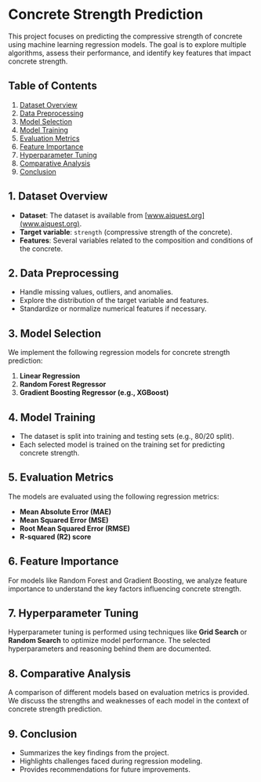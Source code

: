 

# Concrete Strength Prediction

This project focuses on predicting the compressive strength of concrete using machine learning regression models. The goal is to explore multiple algorithms, assess their performance, and identify key features that impact concrete strength.

## Table of Contents
1. [Dataset Overview](#dataset-overview)
2. [Data Preprocessing](#data-preprocessing)
3. [Model Selection](#model-selection)
4. [Model Training](#model-training)
5. [Evaluation Metrics](#evaluation-metrics)
6. [Feature Importance](#feature-importance)
7. [Hyperparameter Tuning](#hyperparameter-tuning)
8. [Comparative Analysis](#comparative-analysis)
9. [Conclusion](#conclusion)

## 1. Dataset Overview
- **Dataset**: The dataset is available from [www.aiquest.org](www.aiquest.org).
- **Target variable**: `strength` (compressive strength of the concrete).
- **Features**: Several variables related to the composition and conditions of the concrete.

## 2. Data Preprocessing
- Handle missing values, outliers, and anomalies.
- Explore the distribution of the target variable and features.
- Standardize or normalize numerical features if necessary.

## 3. Model Selection
We implement the following regression models for concrete strength prediction:
1. **Linear Regression**
2. **Random Forest Regressor**
3. **Gradient Boosting Regressor (e.g., XGBoost)**

## 4. Model Training
- The dataset is split into training and testing sets (e.g., 80/20 split).
- Each selected model is trained on the training set for predicting concrete strength.

## 5. Evaluation Metrics
The models are evaluated using the following regression metrics:
- **Mean Absolute Error (MAE)**
- **Mean Squared Error (MSE)**
- **Root Mean Squared Error (RMSE)**
- **R-squared (R2) score**

## 6. Feature Importance
For models like Random Forest and Gradient Boosting, we analyze feature importance to understand the key factors influencing concrete strength.

## 7. Hyperparameter Tuning
Hyperparameter tuning is performed using techniques like **Grid Search** or **Random Search** to optimize model performance. The selected hyperparameters and reasoning behind them are documented.

## 8. Comparative Analysis
A comparison of different models based on evaluation metrics is provided. We discuss the strengths and weaknesses of each model in the context of concrete strength prediction.

## 9. Conclusion
- Summarizes the key findings from the project.
- Highlights challenges faced during regression modeling.
- Provides recommendations for future improvements.

